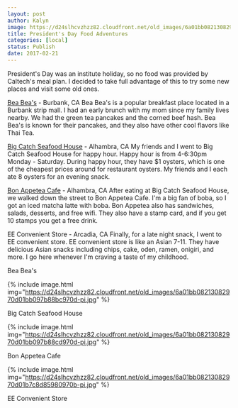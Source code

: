 ```yaml
---
layout: post
author: Kalyn
image: https://d24slhcvzhzz82.cloudfront.net/old_images/6a01bb08213082970d01b7c8d85959970b-pi.jpg
title: President's Day Food Adventures
categories: [local]
status: Publish
date: 2017-02-21
---
```


President's Day was an institute holiday, so no food was provided by Caltech's meal plan. I decided to take full advantage of this to try some new places and visit some old ones.

<a href="https://www.yelp.com/biz/bea-beas-burbank">Bea Bea's</a> - Burbank, CA
Bea Bea's is a popular breakfast place located in a Burbank strip mall. I had an early brunch with my mom since my family lives nearby. We had the green tea pancakes and the corned beef hash. Bea Bea's is known for their pancakes, and they also have other cool flavors like Thai Tea.

<a href="https://www.yelp.com/biz/big-catch-seafood-house-alhambra">Big Catch Seafood House</a> - Alhambra, CA
My friends and I went to Big Catch Seafood House for happy hour. Happy hour is from 4-6:30pm Monday - Saturday. During happy hour, they have $1 oysters, which is one of the cheapest prices around for restaurant oysters. My friends and I each ate 8 oysters for an evening snack.

<a href="https://www.yelp.com/biz/bon-appetea-cafe-alhambra">Bon Appetea Cafe</a> - Alhambra, CA
After eating at Big Catch Seafood House, we walked down the street to Bon Appetea Cafe. I'm a big fan of boba, so I got an iced matcha latte with boba. Bon Appetea also has sandwiches, salads, desserts, and free wifi. They also have a stamp card, and if you get 10 stamps you get a free drink.

EE Convenient Store - Arcadia, CA
Finally, for a late night snack, I went to EE convenient store. EE convenient store is like an Asian 7-11. They have delicious Asian snacks including chips, cake, oden, ramen, onigiri, and more. I go here whenever I'm craving a taste of my childhood.

<div class="photo-caption caption-xid-6a01bb08213082970d01b7c8d85959970b" id="caption-xid-6a01bb08213082970d01b7c8d85959970b">Bea Bea's


{% include image.html img="https://d24slhcvzhzz82.cloudfront.net/old_images/6a01bb08213082970d01bb097b88bc970d-pi.jpg" %}<div class="photo-caption caption-xid-6a01bb08213082970d01bb097b88bc970d" id="caption-xid-6a01bb08213082970d01bb097b88bc970d">Big Catch Seafood House


{% include image.html img="https://d24slhcvzhzz82.cloudfront.net/old_images/6a01bb08213082970d01bb097b88cd970d-pi.jpg" %}<div class="photo-caption caption-xid-6a01bb08213082970d01bb097b88cd970d" id="caption-xid-6a01bb08213082970d01bb097b88cd970d">Bon Appetea Cafe


{% include image.html img="https://d24slhcvzhzz82.cloudfront.net/old_images/6a01bb08213082970d01b7c8d85980970b-pi.jpg" %}<div class="photo-caption caption-xid-6a01bb08213082970d01b7c8d85980970b" id="caption-xid-6a01bb08213082970d01b7c8d85980970b">EE Convenient Store


